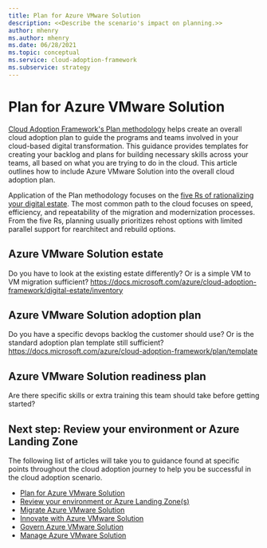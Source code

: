 ```yaml
---
title: Plan for Azure VMware Solution
description: <<Describe the scenario's impact on planning.>>
author: mhenry
ms.author: mhenry
ms.date: 06/28/2021
ms.topic: conceptual
ms.service: cloud-adoption-framework
ms.subservice: strategy
---
```


# Plan for Azure VMware Solution

[Cloud Adoption Framework's Plan methodology](../../plan/index.md) helps create an overall cloud adoption plan to guide the programs and teams involved in your cloud-based digital transformation. This guidance provides templates for creating your backlog and plans for building necessary skills across your teams, all based on what you are trying to do in the cloud. This article outlines how to include Azure VMware Solution into the overall cloud adoption plan.

Application of the Plan methodology focuses on the [five Rs of rationalizing your digital estate](../../digital-estate/5-rs-of-rationalization.md). The most common path to the cloud focuses on speed, efficiency, and repeatability of the migration and modernization processes. From the five Rs, planning usually prioritizes rehost options with limited parallel support for rearchitect and rebuild options.

## Azure VMware Solution estate

Do you have to look at the existing estate differently? Or is a simple VM to VM migration sufficient?
https://docs.microsoft.com/azure/cloud-adoption-framework/digital-estate/inventory

## Azure VMware Solution adoption plan

Do you have a specific devops backlog the customer should use? Or is the standard adoption plan template still sufficient?
https://docs.microsoft.com/azure/cloud-adoption-framework/plan/template

## Azure VMware Solution readiness plan

Are there specific skills or extra training this team should take before getting started?

## Next step: Review your environment or Azure Landing Zone

The following list of articles will take you to guidance found at specific points throughout the cloud adoption journey to help you be successful in the cloud adoption scenario.

- [Plan for Azure VMware Solution](./plan.md)
- [Review your environment or Azure Landing Zone(s)](./ready.md)
- [Migrate Azure VMware Solution](./migrate.md)
- [Innovate with Azure VMware Solution](./innovate.md)
- [Govern Azure VMware Solution](./govern.md)
- [Manage Azure VMware Solution](./manage.md)


